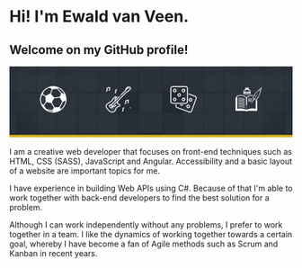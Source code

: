 <!---
- 👋 Hi, I’m @ewaldvveen
- 👀 I’m interested in ...
- 🌱 I’m currently learning ...
- 💞️ I’m looking to collaborate on ...
- 📫 How to reach me ...

ewaldvveen/ewaldvveen is a ✨ special ✨ repository because its `README.md` (this file) appears on your GitHub profile.
You can click the Preview link to take a look at your changes.
--->

# Hi! I'm Ewald van Veen.
## Welcome on my GitHub profile!

![Banner with a football, a guitar, 2 dices and a book displayed](https://raw.githubusercontent.com/ewaldvveen/ewaldvveen/main/banner.jpg)

I am a creative web developer that focuses on front-end techniques such as HTML, CSS (SASS), JavaScript and Angular. Accessibility and a basic layout of a website are important topics for me.

I have experience in building Web APIs using C#. Because of that I'm able to work together with back-end developers to find the best solution for a problem.

Although I can work independently without any problems, I prefer to work together in a team. I like the dynamics of working together towards a certain goal, whereby I have become a fan of Agile methods such as Scrum and Kanban in recent years.

